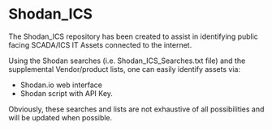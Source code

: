 # Shodan_ICS

The Shodan_ICS repository has been created to assist in identifying public facing SCADA/ICS IT Assets connected to the internet. 

Using the Shodan searches (i.e. Shodan_ICS_Searches.txt file) and the supplemental Vendor/product lists, one can easily identify assets via:
- Shodan.io web interface 
- Shodan script with API Key.

Obviously, these searches and lists are not exhaustive of all possibilities and will be updated when possible. 
